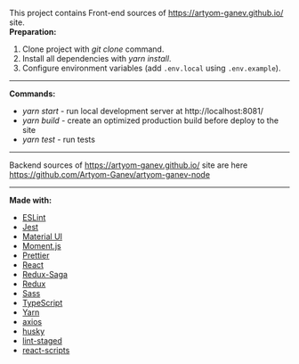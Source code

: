  This project contains Front-end sources of https://artyom-ganev.github.io/ site.  
**Preparation:**
1. Clone project with *git clone* command.
2. Install all dependencies with *yarn install*.
3. Configure environment variables (add `.env.local` using `.env.example`).
- - - -
**Commands:**
* *yarn start* - run local development server at http://localhost:8081/
* *yarn build* - create an optimized production build before deploy to the site
* *yarn test* - run tests  
- - - -
Backend sources of https://artyom-ganev.github.io/ site are here https://github.com/Artyom-Ganev/artyom-ganev-node
- - - -
**Made with:**
* [ESLint](https://eslint.org/)
* [Jest](https://jestjs.io/)
* [Material UI](https://material-ui.com/)
* [Moment.js](https://momentjs.com/)
* [Prettier](https://prettier.io/)
* [React](https://reactjs.org/)
* [Redux-Saga](https://redux-saga.js.org/)
* [Redux](https://redux.js.org/)
* [Sass](https://sass-lang.com/)
* [TypeScript](https://www.typescriptlang.org)
* [Yarn](https://yarnpkg.com/)
* [axios](https://github.com/axios/axios/)
* [husky](https://github.com/typicode/husky)
* [lint-staged](https://github.com/okonet/lint-staged)
* [react-scripts](https://www.npmjs.com/package/react-scripts)
